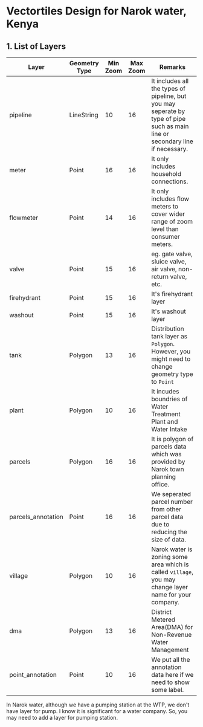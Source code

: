 # Vectortiles Design for Narok water, Kenya

## 1. List of Layers

|Layer|Geometry Type|Min Zoom|Max Zoom|Remarks|
|---|---|---|---|---|
|pipeline|LineString|10|16|It includes all the types of pipeline, but you may seperate by type of pipe such as main line or secondary line if necessary.|
|meter|Point|16|16|It only includes household connections.|
|flowmeter|Point|14|16|It only includes flow meters to cover wider range of zoom level than consumer meters.|
|valve|Point|15|16|eg. gate valve, sluice valve, air valve, non-return valve, etc.|
|firehydrant|Point|15|16|It's firehydrant layer|
|washout|Point|15|16|It's washout layer|
|tank|Polygon|13|16|Distribution tank layer as `Polygon`. However, you might need to change geometry type to `Point`|
|plant|Polygon|10|16|It incudes boundries of Water Treatment Plant and Water Intake|
|parcels|Polygon|16|16|It is polygon of parcels data which was provided by Narok town planning office.|
|parcels_annotation|Point|16|16|We seperated parcel number from other parcel data due to reducing the size of data.|
|village|Polygon|10|16|Narok water is zoning some area which is called `village`, you may change layer name for your company.|
|dma|Polygon|13|16|District Metered Area(DMA) for Non-Revenue Water Management|
|point_annotation|Point|10|16|We put all the annotation data here if we need to show some label.|

In Narok water, although we have a pumping station at the WTP, we don't have layer for pump. I know it is significant for a water company. So, you may need to add a layer for pumping station.